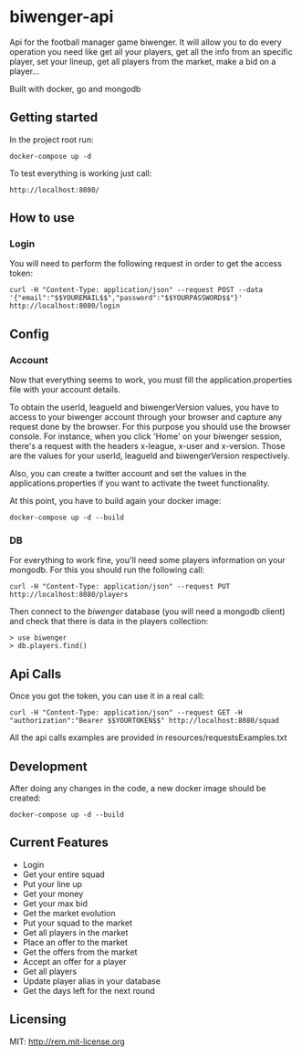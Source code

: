 # biwenger-api
Api for the football manager game biwenger. It will allow you to do every operation 
you need like get all your players, get all the info from an specific player, 
set your lineup, get all players from the market, make a bid on a player...

Built with docker, go and mongodb

## Getting started

In the project root run:

```
docker-compose up -d
```

To test everything is working just call: 

```
http://localhost:8080/
```

## How to use

### Login

You will need to perform the following request in order to get the access token:

```
curl -H "Content-Type: application/json" --request POST --data '{"email":"$$YOUREMAIL$$","password":"$$YOURPASSWORD$$"}' http://localhost:8080/login
```

## Config

### Account

Now that everything seems to work, you must fill the application.properties file with 
your account details.

To obtain the userId, leagueId and biwengerVersion values, you have to access to your 
biwenger account through your browser and capture any request done by the browser. For 
this purpose you should use the browser console. For instance, when you click 'Home' on
your biwenger session, there's a request with the headers x-league, x-user and x-version.
Those are the values for your userId, leagueId and biwengerVersion respectively. 

Also, you can create a twitter account and set the values in the applications.properties
if you want to activate the tweet functionality.

At this point, you have to build again your docker image:

```
docker-compose up -d --build
```

### DB

For everything to work fine, you'll need some players information on your mongodb. For this
you should run the following call:

```
curl -H "Content-Type: application/json" --request PUT http://localhost:8080/players
```

Then connect to the *biwenger* database (you will need a mongodb client)
and check that there is data in the players collection:

```
> use biwenger
> db.players.find()
```


## Api Calls

Once you got the token, you can use it in a real call:

```
curl -H "Content-Type: application/json" --request GET -H "authorization":"Bearer $$YOURTOKEN$$" http://localhost:8080/squad
```

All the api calls examples are provided in resources/requestsExamples.txt

## Development

After doing any changes in the code, a new docker image should be created:
```
docker-compose up -d --build
```

## Current Features

* Login
* Get your entire squad
* Put your line up
* Get your money
* Get your max bid
* Get the market evolution
* Put your squad to the market
* Get all players in the market
* Place an offer to the market
* Get the offers from the market
* Accept an offer for a player
* Get all players
* Update player alias in your database
* Get the days left for the next round

## Licensing
MIT: http://rem.mit-license.org
